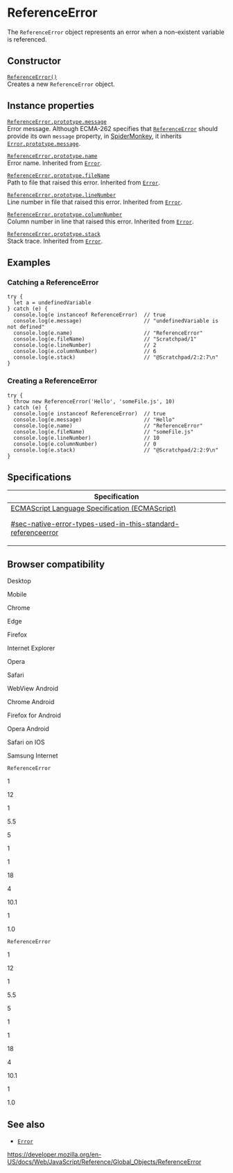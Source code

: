 # ReferenceError

The `ReferenceError` object represents an error when a non-existent variable is referenced.

## Constructor

[`ReferenceError()`](referenceerror/referenceerror)  
Creates a new `ReferenceError` object.

## Instance properties

[`ReferenceError.prototype.message`](error/message)  
Error message. Although ECMA-262 specifies that [`ReferenceError`](referenceerror) should provide its own `message` property, in [SpiderMonkey](https://developer.mozilla.org/en-US/docs/Mozilla/Projects/SpiderMonkey), it inherits [`Error.prototype.message`](error/message).

[`ReferenceError.prototype.name`](error/name)  
Error name. Inherited from [`Error`](error).

[`ReferenceError.prototype.fileName`](error/filename)  
Path to file that raised this error. Inherited from [`Error`](error).

[`ReferenceError.prototype.lineNumber`](error/linenumber)  
Line number in file that raised this error. Inherited from [`Error`](error).

[`ReferenceError.prototype.columnNumber`](error/columnnumber)  
Column number in line that raised this error. Inherited from [`Error`](error).

[`ReferenceError.prototype.stack`](error/stack)  
Stack trace. Inherited from [`Error`](error).

## Examples

### Catching a ReferenceError

    try {
      let a = undefinedVariable
    } catch (e) {
      console.log(e instanceof ReferenceError)  // true
      console.log(e.message)                    // "undefinedVariable is not defined"
      console.log(e.name)                       // "ReferenceError"
      console.log(e.fileName)                   // "Scratchpad/1"
      console.log(e.lineNumber)                 // 2
      console.log(e.columnNumber)               // 6
      console.log(e.stack)                      // "@Scratchpad/2:2:7\n"
    }

### Creating a ReferenceError

    try {
      throw new ReferenceError('Hello', 'someFile.js', 10)
    } catch (e) {
      console.log(e instanceof ReferenceError)  // true
      console.log(e.message)                    // "Hello"
      console.log(e.name)                       // "ReferenceError"
      console.log(e.fileName)                   // "someFile.js"
      console.log(e.lineNumber)                 // 10
      console.log(e.columnNumber)               // 0
      console.log(e.stack)                      // "@Scratchpad/2:2:9\n"
    }

## Specifications

<table><thead><tr class="header"><th>Specification</th></tr></thead><tbody><tr class="odd"><td><a href="https://tc39.es/ecma262/#sec-native-error-types-used-in-this-standard-referenceerror">ECMAScript Language Specification (ECMAScript) 
<br/>

<span class="small">#sec-native-error-types-used-in-this-standard-referenceerror</span></a></td></tr></tbody></table>

## Browser compatibility

Desktop

Mobile

Chrome

Edge

Firefox

Internet Explorer

Opera

Safari

WebView Android

Chrome Android

Firefox for Android

Opera Android

Safari on IOS

Samsung Internet

`ReferenceError`

1

12

1

5.5

5

1

1

18

4

10.1

1

1.0

`ReferenceError`

1

12

1

5.5

5

1

1

18

4

10.1

1

1.0

## See also

-   [`Error`](error)

<a href="https://developer.mozilla.org/en-US/docs/Web/JavaScript/Reference/Global_Objects/ReferenceError" class="_attribution-link">https://developer.mozilla.org/en-US/docs/Web/JavaScript/Reference/Global_Objects/ReferenceError</a>
